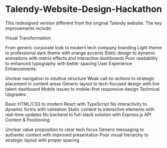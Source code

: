 # Talendy-Website-Design-Hackathon


This redesigned version different from the original Talendy website. The key improvements include:

Visual Transformation:

From generic corporate look to modern tech company branding
Light theme to professional dark theme with orange accents
Static design to dynamic animations with matrix effects and interactive dashboards
Poor readability to enhanced typography with better spacing
User Experience Enhancements:

Unclear navigation to intuitive structure
Weak call-to-actions to strategic placement in content areas
Generic layout to tech-focused design with live talent dashboard
Mobile issues to mobile-first responsive design
Technical Upgrades:

Basic HTML/CSS to modern React with TypeScript
No interactivity to dynamic forms with validation
Static content to interactive elements with real-time updates
No backend to full-stack solution with Express.js API
Content & Positioning:

Unclear value proposition to clear tech focus
Generic messaging to authentic content with improved presentation
Poor visual hierarchy to strategic layout with proper spacing
